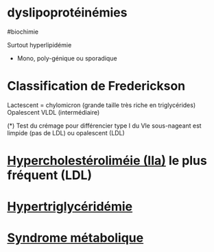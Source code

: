 # dyslipoprotéinémies
#biochimie 


Surtout hyperlipidémie 

- Mono, poly-génique ou sporadique 


# Classification de Frederickson


Lactescent = chylomicron (grande taille très riche en triglycérides)
Opalescent VLDL (intermédiaire) 



(*) Test du crémage pour différencier type I du Vle sous-nageant est limpide (pas de LDL) ou opalescent (LDL)


# [Hypercholestéroliméie (IIa)](#hypercholestc3a9rolc3a9mie-iianorgmd) le plus fréquent (LDL)



# [Hypertriglycéridémie](#hypertriglycc3a9ridc3a9mienorgmd)



# [Syndrome métabolique](#syndrome-mc3a9taboliquenorgmd)

